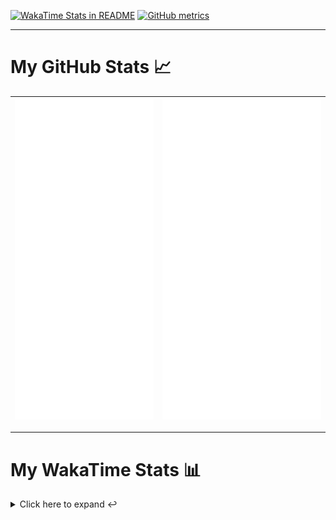 [![WakaTime Stats in README](https://github.com/LOsioChico/LOsioChico/actions/workflows/waka.yml/badge.svg)](https://github.com/LOsioChico/LOsioChico/actions/workflows/waka.yml) [![GitHub metrics](https://github.com/LOsioChico/LOsioChico/actions/workflows/metrics.yml/badge.svg)](https://github.com/LOsioChico/LOsioChico/actions/workflows/metrics.yml)

---

# My GitHub Stats 📈

| ![](./assets/metrics.svg) | ![](./assets/metrics2.svg) |
| ------------------------- | -------------------------- |

---

# My WakaTime Stats 📊

<details>
<summary>Click here to expand ↩️</summary>
<br>

<!--START_SECTION:waka-->
![Code Time](http://img.shields.io/badge/Code%20Time-1%2C891%20hrs%2027%20mins-blue)

![Lines of code](https://img.shields.io/badge/From%20Hello%20World%20I%27ve%20Written-364.8%20thousand%20lines%20of%20code-blue)

**🐱 My GitHub Data** 

> 📦 608.5 kB Used in GitHub's Storage 
 > 
> 🏆 1,607 Contributions in the Year 2024
 > 
> 🚫 Not Opted to Hire
 > 
> 📜 25 Public Repositories 
 > 
> 🔑 32 Private Repositories 
 > 
**I'm a Night 🦉** 

```text
🌞 Morning                592 commits         ███░░░░░░░░░░░░░░░░░░░░░░   13.79 % 
🌆 Daytime                1346 commits        ████████░░░░░░░░░░░░░░░░░   31.35 % 
🌃 Evening                1464 commits        █████████░░░░░░░░░░░░░░░░   34.10 % 
🌙 Night                  891 commits         █████░░░░░░░░░░░░░░░░░░░░   20.75 % 
```
📅 **I'm Most Productive on Thursday** 

```text
Monday                   598 commits         ███░░░░░░░░░░░░░░░░░░░░░░   13.93 % 
Tuesday                  646 commits         ████░░░░░░░░░░░░░░░░░░░░░   15.05 % 
Wednesday                484 commits         ███░░░░░░░░░░░░░░░░░░░░░░   11.27 % 
Thursday                 789 commits         █████░░░░░░░░░░░░░░░░░░░░   18.38 % 
Friday                   665 commits         ████░░░░░░░░░░░░░░░░░░░░░   15.49 % 
Saturday                 738 commits         ████░░░░░░░░░░░░░░░░░░░░░   17.19 % 
Sunday                   373 commits         ██░░░░░░░░░░░░░░░░░░░░░░░   08.69 % 
```


📊 **This Week I Spent My Time On** 

```text
💬 Programming Languages: 
TypeScript               11 hrs 51 mins      █████████████████░░░░░░░░   67.20 % 
Scala                    2 hrs 45 mins       ████░░░░░░░░░░░░░░░░░░░░░   15.64 % 
JavaScript               54 mins             █░░░░░░░░░░░░░░░░░░░░░░░░   05.18 % 
HTML                     49 mins             █░░░░░░░░░░░░░░░░░░░░░░░░   04.72 % 
JSON                     20 mins             ░░░░░░░░░░░░░░░░░░░░░░░░░   01.90 % 
```

**I Mostly Code in TypeScript** 

```text
TypeScript               31 repos            █████████████░░░░░░░░░░░░   51.67 % 
Scala                    8 repos             ███░░░░░░░░░░░░░░░░░░░░░░   13.33 % 
CSS                      5 repos             ██░░░░░░░░░░░░░░░░░░░░░░░   08.33 % 
Python                   3 repos             █░░░░░░░░░░░░░░░░░░░░░░░░   05.00 % 
Java                     2 repos             █░░░░░░░░░░░░░░░░░░░░░░░░   03.33 % 
```




 Last Updated on 02/12/2024 01:08:26 UTC
<!--END_SECTION:waka-->

## </details>
